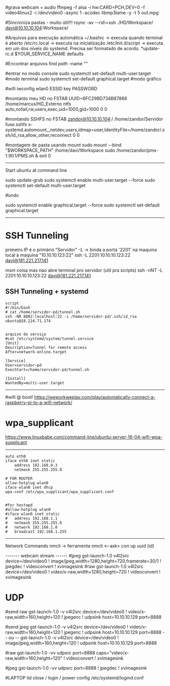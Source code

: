 
#grava webcam + audio
ffmpeg -f alsa -i hw:CARD=PCH,DEV=0 -f video4linux2 -i /dev/video0 -async 1 -acodec libmp3lame -y  -t 5 out.mpg


#Sincroniza pastas - muito útil!!!
rsync -av --rsh=ssh ./HD/Workspace/ davi@10.10.10.104:Workspace/


#Arquivos para execução automática
~/.bashrc -> executa quando terminal é aberto
/etc/rc.local -> executa na inicialização
/etc/init.d/script -> executa em um dos níveis do systemd. Precisa ser formatado de acordo.
	*update-rc.d $YOUR_SERVICE_NAME defaults

#Encontrar arquivos
find $path$ -name ""

#entrar no modo console
sudo systemctl set-default multi-user.target #modo terminal
sudo systemctl set-default graphical.target #modo gráfico


#wifi
iwconfig wlan0 ESSID key PASSWORD

#montanto meu HD no FSTAB
UUID=6FC29BD734B87866 /home/marcus/HD_Externo ntfs auto,nofail,rw,users,exec,uid=1000,gid=1000 0 0

#montando SSHFS no FSTAB
zandor@10.10.10.104:/ /home/zandor/Servidor  fuse.sshfs x-systemd.automount,_netdev,users,idmap=user,IdentityFile=/home/zandor/.ssh/id_rsa,allow_other,reconnect 0 0

#montagem de pasta usando mount
sudo mount --bind "$WORKSPACE_PATH" /home/davi/Workspace
sudo /home/zandor/pms-1.90.1/PMS.sh &
exit 0

---------------------------------------------------------------------------
Start ubuntu at command line

sudo update-grub
sudo systemctl enable multi-user.target --force
sudo systemctl set-default multi-user.target

#undo


sudo systemctl enable graphical.target --force
sudo systemctl set-default graphical.target 

---------------------------------------------------------------------------


# SSH Tunneling
primeiro IP é o primário "Servidor"
-L -> binda a porta '2201' na maquina local à maquina "10.10.10.123:22"
ssh -L 2201:10.10.10.123:22 davi@181.221.217.141

msm coisa mas nao abre terminal pro servidor (util pra scripts)
ssh -nNT -L 2201:10.10.10.123:22 davi@181.221.217.141 


## SSH Tunneling + systemd
```
script
#!/bin/bash
# cat /home/servidor-pd/tunnel.sh
ssh -NR 8082:localhost:22 -i /home/servidor-pd/.ssh/id_rsa ubuntu@18.224.71.174


arquivo do serviço
#cat /etc/systemd/system/tunnel.service
[Unit]
Description=Tunnel for remote access
After=network-online.target

[Service]
User=servidor-pd
ExecStart=/home/servidor-pd/tunnel.sh

[Install]
WantedBy=multi-user.target
```
------------------------------------------------------------------------

#wifi @ boot!
https://weworkweplay.com/play/automatically-connect-a-raspberry-pi-to-a-wifi-network/

# wpa_supplicant
 https://www.linuxbabe.com/command-line/ubuntu-server-16-04-wifi-wpa-supplicant


--------------
```
auto eth0
iface eth0 inet static
	address 192.168.0.3
	netmask 255.255.255.0

# FOR ROUTER
allow-hotplug wlan0
iface wlan0 inet dhcp
wpa-conf /etc/wpa_supplicant/wpa_supplicant.conf


#for hostapd
#allow-hotplug wlan0
#iface wlan0 inet static
#	address 192.168.1.1
#	netmask 255.255.255.0
#	network 192.168.1.0
#	broadcast 192.168.1.255

```
------------------

Network Commands
nmcli -> ferramenta
nmcli <--ask> con up uuid (id) 


------- webcam stream ------
#jpeg
gst-launch-1.0 v4l2src device=/dev/video0 ! image/jpeg,width=1280,height=720,framerate=30/1 ! jpegdec ! videoconvert ! xvimagesink
#raw
gst-launch-1.0 v4l2src device=/dev/video0 ! video/x-raw,width=1280,height=720 ! videoconvert ! xvimagesink

# UDP

#send raw 
gst-launch-1.0 -v v4l2src device=/dev/video0 ! video/x-raw,width=160,height=120 ! jpegenc ! udpsink host=10.10.10.129 port=8888


#send jpeg
gst-launch-1.0 -v v4l2src device=/dev/video0 ! video/x-raw,width=160,height=120 ! jpegenc ! udpsink host=10.10.10.129 port=8888
-- ou --
gst-launch-1.0 -v v4l2src device=/dev/video0 ! image/jpeg,width=160,height=120 ! udpsink host=10.10.10.129 port=8888

#raw
gst-launch-1.0 -vv udpsrc port=8888 caps="video/x-raw,width=160,height=120"  ! videoconvert ! xvimagesink

#jpeg
gst-launch-1.0 -vv udpsrc port=8888 ! jpegdec  ! xvimagesink

#LAPTOP lid close / login / power config
/etc/systemd/logind.conf
